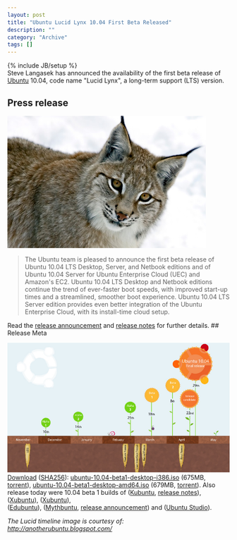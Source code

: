 ```yaml
--- 
layout: post 
title: "Ubuntu Lucid Lynx 10.04 First Beta Released"
description: ""
category: "Archive"
tags: []
---
```

{% include JB/setup %}  
Steve Langasek has announced the availability of the first beta release of <a href="ubuntu">Ubuntu</a> 10.04, code name "Lucid Lynx", a long-term support (LTS) version.
## Press release

<a href="/assets/img/blog/img099a71a07b61c740dd96461a12d0dd1e.jpg" rel="lightbox[article]" title=""><img class="reflect rheight15" src="/assets/img/blog/img099a71a07b61c740dd96461a12d0dd1e.jpg" alt="img099a71a07b61c740dd96461a12d0dd1e.jpg" title="" /></a>
<blockquote>The Ubuntu team is pleased to announce the first beta release of Ubuntu 10.04 LTS Desktop, Server, and Netbook editions and of Ubuntu 10.04 Server for Ubuntu Enterprise Cloud (UEC) 
and Amazon's EC2. Ubuntu 10.04 LTS Desktop and Netbook editions continue the trend of ever-faster boot speeds, with improved start-up times and a streamlined, smoother boot experience. Ubuntu 10.04 LTS Server edition provides even better integration of the Ubuntu Enterprise Cloud, with its install-time cloud setup.</blockquote> 
Read the <a href="https://lists.ubuntu.com/archives/ubuntu-announce/2010-March/000129.html">release announcement</a> and <a href="http://www.ubuntu.com/testing/lucid/beta1">release notes</a> for further details. 
## Release Meta

<a href="/assets/img/blog/img7730e22b5eccfe74d5a3d4813e4123cc.png" rel="lightbox[article]" title=""><img class="reflect rheight15" src="/assets/img/blog/img7730e22b5eccfe74d5a3d4813e4123cc.png" alt="img7730e22b5eccfe74d5a3d4813e4123cc.png" title="" /></a>
<a href="http://www.ubuntu.com/testing/lucid/beta1#Download">Download</a> (<a href="http://releases.ubuntu.com/releases/10.04/SHA256SUMS">SHA256</a>): 
<a href="http://releases.ubuntu.com/releases/10.04/ubuntu-10.04-beta1-desktop-i386.iso">ubuntu-10.04-beta1-desktop-i386.iso</a> (675MB, 
<a href="http://releases.ubuntu.com/releases/10.04/ubuntu-10.04-beta1-desktop-i386.iso.torrent">torrent</a>), 
<a href="http://releases.ubuntu.com/releases/10.04/ubuntu-10.04-beta1-desktop-amd64.iso">ubuntu-10.04-beta1-desktop-amd64.iso</a> (679MB, 
<a href="http://releases.ubuntu.com/releases/10.04/ubuntu-10.04-beta1-desktop-amd64.iso.torrent">torrent</a>). Also release today were 10.04 beta 1 builds of 
(<a href="http://releases.ubuntu.com/kubuntu/10.04">Kubuntu</a>, <a href="https://wiki.kubuntu.org/LucidLynx/Beta1/Kubuntu">release notes</a>), 
(<a href="http://cdimage.ubuntu.com/xubuntu/releases/lucid/beta-1/">Xubuntu</a>), 
(<a href="http://cdimage.ubuntu.com/xubuntu/releases/lucid/beta-1/">Xubuntu</a>),  
(<a href="http://cdimage.ubuntu.com/edubuntu/releases/lucid/beta-1/">Edubuntu</a>), 
(<a href="http://cdimage.ubuntu.com/mythbuntu/releases/lucid/beta-1/">Mythbuntu</a>, <a href="http://www.mythbuntu.org/10.04/beta1">release announcement</a>) and (<a href="http://cdimage.ubuntu.com/ubuntustudio/releases/lucid/beta-1/">Ubuntu Studio</a>).




<em>The Lucid timeline image is courtesy of: <a href="http://anotherubuntu.blogspot.com/">http://anotherubuntu.blogspot.com/</a></em>